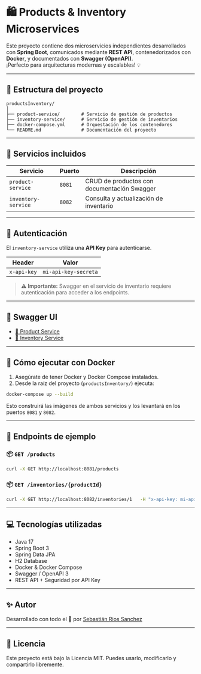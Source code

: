 # 🛍️ Products & Inventory Microservices

Este proyecto contiene dos microservicios independientes desarrollados con **Spring Boot**, comunicados mediante **REST API**, contenedorizados con **Docker**, y documentados con **Swagger (OpenAPI)**.  
¡Perfecto para arquitecturas modernas y escalables! 💡

---

## 📁 Estructura del proyecto

```
productsInventory/
│
├── product-service/        # Servicio de gestión de productos
├── inventory-service/      # Servicio de gestión de inventarios
├── docker-compose.yml      # Orquestación de los contenedores
└── README.md               # Documentación del proyecto
```

---

## 🚀 Servicios incluidos

| Servicio          | Puerto | Descripción                                  |
|------------------|--------|----------------------------------------------|
| `product-service` | `8081` | CRUD de productos con documentación Swagger |
| `inventory-service` | `8082` | Consulta y actualización de inventario      |

---

## 🔐 Autenticación

El `inventory-service` utiliza una **API Key** para autenticarse.

| Header        | Valor                |
|---------------|----------------------|
| `x-api-key`   | `mi-api-key-secreta` |

> **⚠️ Importante:** Swagger en el servicio de inventario requiere autenticación para acceder a los endpoints.

---

## 🧪 Swagger UI

- [🔗 Product Service](http://localhost:8081/swagger-ui/index.html)
- [🔗 Inventory Service](http://localhost:8082/swagger-ui/index.html)

---

## 🐳 Cómo ejecutar con Docker

1. Asegúrate de tener Docker y Docker Compose instalados.
2. Desde la raíz del proyecto (`productsInventory/`) ejecuta:

```bash
docker-compose up --build
```

Esto construirá las imágenes de ambos servicios y los levantará en los puertos `8081` y `8082`.

---

## 🧰 Endpoints de ejemplo

### 📦 `GET /products`

```bash
curl -X GET http://localhost:8081/products
```

### 📦 `GET /inventories/{productId}`

```bash
curl -X GET http://localhost:8082/inventories/1   -H "x-api-key: mi-api-key-secreta"
```

---

## 💻 Tecnologías utilizadas

- Java 17
- Spring Boot 3
- Spring Data JPA
- H2 Database
- Docker & Docker Compose
- Swagger / OpenAPI 3
- REST API + Seguridad por API Key

---

## ✨ Autor

Desarrollado con todo el 💚 por [Sebastián Rios Sanchez](https://github.com/sebasr23)

---

## 📌 Licencia

Este proyecto está bajo la Licencia MIT. Puedes usarlo, modificarlo y compartirlo libremente.
